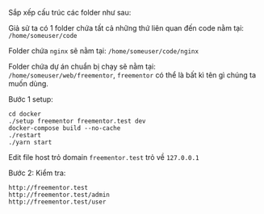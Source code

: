 Sắp xếp cấu trúc các folder như sau:

Giả sử ta có 1 folder chứa tất cả những thứ liên quan đến code nằm tại: `/home/someuser/code`

Folder chứa `nginx` sẽ nằm tại: `/home/someuser/code/nginx`

Folder chứa dự án chuẩn bị chạy sẽ nằm tại: `/home/someuser/web/freementor`, `freementor` có thể là bất kì tên gì chúng ta muốn dùng.


Bước 1 setup:

```
cd docker
./setup freementor freementor.test dev
docker-compose build --no-cache
./restart
./yarn start
```
Edit file host trỏ domain `freementor.test` trỏ về `127.0.0.1`

Bước 2: Kiểm tra:

```
http://freementor.test
http://freementor.test/admin
http://freementor.test/user
```
